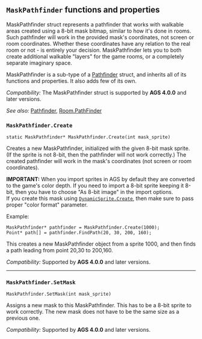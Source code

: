## `MaskPathfinder` functions and properties

MaskPathfinder struct represents a pathfinder that works with walkable areas created using a 8-bit mask bitmap, similar to how it's done in rooms. Such pathfinder will work in the provided mask's coordinates, not screen or room coordinates. Whether these coordinates have any relation to the real room or not - is entirely your decision. MaskPathfinder lets you to both create additional walkable "layers" for the game rooms, or a completely separate imaginary space.

MaskPathfinder is a sub-type of a [Pathfinder](Pathfinder) struct, and inherits all of its functions and properties. It also adds few of its own.

*Compatibility:* The MaskPathfinder struct is supported by **AGS 4.0.0** and later versions.

*See also:*
[Pathfinder](Pathfinder),
[Room.PathFinder](Room#roompathfinder)

### `MaskPathfinder.Create`

```ags
static MaskPathfinder* MaskPathfinder.Create(int mask_sprite)
```

Creates a new MaskPathfinder, initialized with the given 8-bit mask sprite. (If the sprite is not 8-bit, then the pathfinder will not work correctly.)
The created pathfinder will work in the mask's coordinates (not screen or room coordinates).

**IMPORTANT:** When you import sprites in AGS by default they are converted to the game's color depth. If you need to import a 8-bit sprite keeping it 8-bit, then you have to choose "As 8-bit image" in the import options.<br>
If you create this mask using [`DynamicSprite.Create`](DynamicSprite#dynamicspritecreate), then make sure to pass proper "color format" parameter.

Example:

```ags
MaskPathfinder* pathfinder = MaskPathfinder.Create(1000);
Point* path[] = pathfinder.FindPath(20, 30, 200, 160);
```

This creates a new MaskPathfinder object from a sprite 1000, and then finds a path leading from point 20,30 to 200,160.

*Compatibility:* Supported by **AGS 4.0.0** and later versions.

---

### `MaskPathfinder.SetMask`

```ags
MaskPathfinder.SetMask(int mask_sprite)
```

Assigns a new mask to this MaskPathfinder. This has to be a 8-bit sprite to work correctly. The new mask does not have to be the same size as a previous one.

*Compatibility:* Supported by **AGS 4.0.0** and later versions.